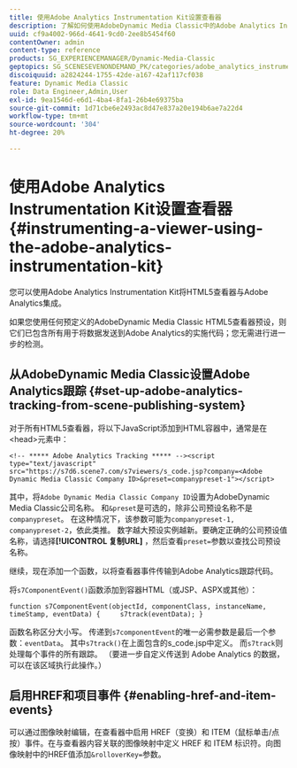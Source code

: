 ```yaml
---
title: 使用Adobe Analytics Instrumentation Kit设置查看器
description: 了解如何使用AdobeDynamic Media Classic中的Adobe Analytics Instrumentation Kit来乐器查看器。
uuid: cf9a4002-966d-4641-9cd0-2ee8b5454f60
contentOwner: admin
content-type: reference
products: SG_EXPERIENCEMANAGER/Dynamic-Media-Classic
geptopics: SG_SCENESEVENONDEMAND_PK/categories/adobe_analytics_instrumentation_kit
discoiquuid: a2824244-1755-42de-a167-42af117cf038
feature: Dynamic Media Classic
role: Data Engineer,Admin,User
exl-id: 9ea1546d-e6d1-4ba4-8fa1-26b4e69375ba
source-git-commit: 1d71cbe6e2493ac8d47e837a20e194b6ae7a22d4
workflow-type: tm+mt
source-wordcount: '304'
ht-degree: 20%

---
```


# 使用Adobe Analytics Instrumentation Kit设置查看器{#instrumenting-a-viewer-using-the-adobe-analytics-instrumentation-kit}

您可以使用Adobe Analytics Instrumentation Kit将HTML5查看器与Adobe Analytics集成。

如果您使用任何预定义的AdobeDynamic Media Classic HTML5查看器预设，则它们已包含所有用于将数据发送到Adobe Analytics的实施代码；您无需进行进一步的检测。

## 从AdobeDynamic Media Classic设置Adobe Analytics跟踪 {#set-up-adobe-analytics-tracking-from-scene-publishing-system}

对于所有HTML5查看器，将以下JavaScript添加到HTML容器中，通常是在&lt;head>元素中：

```as3
<!-- ***** Adobe Analytics Tracking ***** --><script type="text/javascript" src="https://s7d6.scene7.com/s7viewers/s_code.jsp?company=<Adobe Dynamic Media Classic Company ID>&preset=companypreset-1"></script>
```

其中，将`Adobe Dynamic Media Classic Company ID`设置为AdobeDynamic Media Classic公司名称。 和`&preset`是可选的，除非公司预设名称不是`companypreset`。 在这种情况下，该参数可能为`companypreset-1, companypreset-2`，依此类推。 数字越大预设实例越新。要确定正确的公司预设值名称，请选择&#x200B;**[!UICONTROL 复制URL]** ，然后查看`preset=`参数以查找公司预设名称。

继续，现在添加一个函数，以将查看器事件传输到Adobe Analytics跟踪代码。

将`s7ComponentEvent()`函数添加到容器HTML（或JSP、ASPX或其他）：

```as3
function s7ComponentEvent(objectId, componentClass, instanceName, timeStamp, eventData) {     s7track(eventData); }
```

函数名称区分大小写。 传递到`s7componentEvent`的唯一必需参数是最后一个参数：`eventData`。 其中`s7track()`在上面包含的s_code.jsp中定义。 而`s7track`则处理每个事件的所有跟踪。 （要进一步自定义传送到 Adobe Analytics 的数据，可以在该区域执行此操作。）

## 启用HREF和项目事件 {#enabling-href-and-item-events}

可以通过图像映射编辑，在查看器中启用 HREF（变换）和 ITEM（鼠标单击/点按）事件。在与查看器内容关联的图像映射中定义 HREF 和 ITEM 标识符。向图像映射中的HREF值添加`&rolloverKey=`参数。
